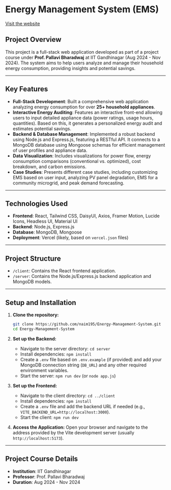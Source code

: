 # Energy Management System (EMS)

[Visit the website](https://vidyutai.in/)

## Project Overview

This project is a full-stack web application developed as part of a project course under **Prof. Pallavi Bharadwaj** at IIT Gandhinagar (Aug 2024 - Nov 2024). The system aims to help users analyze and manage their household energy consumption, providing insights and potential savings.


---

## Key Features

* **Full-Stack Development**: Built a comprehensive web application analyzing energy consumption for over **25+ household appliances**.
* **Interactive Energy Auditing**: Features an interactive front-end allowing users to input detailed appliance data (power ratings, usage hours, quantities). Based on this, it generates a personalized energy audit and estimates potential savings. 
* **Backend & Database Management**: Implemented a robust backend using Node.js and Express.js, featuring a RESTful API. It connects to a MongoDB database using Mongoose schemas for efficient management of user profiles and appliance data.
* **Data Visualization**: Includes visualizations for power flow, energy consumption comparisons (conventional vs. optimized), cost breakdown, and carbon emissions.
* **Case Studies**: Presents different case studies, including customizing EMS based on user input, analyzing PV panel degradation, EMS for a community microgrid, and peak demand forecasting.

---

## Technologies Used

* **Frontend**: React, Tailwind CSS, DaisyUI, Axios, Framer Motion, Lucide Icons, Headless UI, Material UI
* **Backend**: Node.js, Express.js
* **Database**: MongoDB, Mongoose
* **Deployment**: Vercel (likely, based on `vercel.json` files)

---

## Project Structure

* `/client`: Contains the React frontend application.
* `/server`: Contains the Node.js/Express.js backend application and MongoDB models.

---

## Setup and Installation

1.  **Clone the repository:**
    ```bash
    git clone https://github.com/naim195/Energy-Management-System.git
    cd Energy-Management-System
    ```

2.  **Set up the Backend:**
    * Navigate to the server directory: `cd server`
    * Install dependencies: `npm install`
    * Create a `.env` file based on `.env.example` (if provided) and add your MongoDB connection string (`DB_URL`) and any other required environment variables.
    * Start the server: `npm run dev` (or `node app.js`)

3.  **Set up the Frontend:**
    * Navigate to the client directory: `cd ../client`
    * Install dependencies: `npm install`
    * Create a `.env` file and add the backend URL if needed (e.g., `VITE_BACKEND_URL=http://localhost:3000`).
    * Start the client: `npm run dev`

4.  **Access the Application:**
    Open your browser and navigate to the address provided by the Vite development server (usually `http://localhost:5173`).

---

## Project Course Details

* **Institution**: IIT Gandhinagar
* **Professor**: Prof. Pallavi Bharadwaj
* **Duration**: Aug 2024 - Nov 2024
